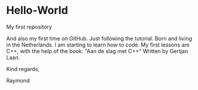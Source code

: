 # Hello-World
My first repository

And also my first time on GitHub. Just following the tutorial.
Born and living in the Netherlands.
I am starting to learn how to code. My first lessons are C++, with the help of the book: "Aan de slag met C++" Written by Gertjan Laan.

Kind regards,

Raymond
